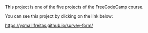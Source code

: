 This project is one of the five projects of the FreeCodeCamp course.

You can see this project by clicking on the link below:

https://ysmailifreitas.github.io/survey-form/
